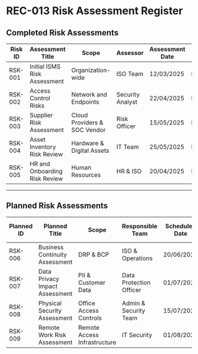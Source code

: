 # REC-013 Risk Assessment Register

## Completed Risk Assessments

| Risk ID  | Assessment Title               | Scope                        | Assessor         | Assessment Date | Risk Level | Treatment Plan Status | Next Review   |
|----------|--------------------------------|-----------------------------|------------------|-----------------|------------|----------------------|---------------|
| RSK-001  | Initial ISMS Risk Assessment   | Organization-wide           | ISO Team         | 12/03/2025      | High       | In Progress          | 12/03/2026    |
| RSK-002  | Access Control Risks           | Network and Endpoints      | Security Analyst | 22/04/2025      | Medium     | Implemented          | 22/04/2026    |
| RSK-003  | Supplier Risk Assessment       | Cloud Providers & SOC Vendor | Risk Officer     | 15/05/2025      | High       | Implemented          | 15/05/2026    |
| RSK-004  | Asset Inventory Risk Review    | Hardware & Digital Assets   | IT Team          | 25/05/2025      | Medium     | Planned              | 25/05/2026    |
| RSK-005  | HR and Onboarding Risk Review  | Human Resources            | HR & ISO         | 20/04/2025      | Low        | Implemented          | 20/04/2026    |

---

## Planned Risk Assessments

| Planned ID | Planned Title                  | Scope                        | Responsible Team        | Scheduled Date | Expected Risk Level | Remarks                                |
|------------|--------------------------------|-----------------------------|------------------------|----------------|--------------------|----------------------------------------|
| RSK-006    | Business Continuity Assessment | DRP & BCP                   | ISO & Operations       | 20/06/2025     | High               | Due to recent infrastructure changes    |
| RSK-007    | Data Privacy Impact Assessment | PII & Customer Data         | Data Protection Officer | 01/07/2025     | High               | Aligned with GDPR Review                |
| RSK-008    | Physical Security Assessment   | Office Access Controls      | Admin & Security Team  | 15/07/2025     | Medium             | To align with CCTV upgrade              |
| RSK-009    | Remote Work Risk Assessment    | Remote Access Infrastructure | IT Security            | 01/08/2025     | Medium             | Following policy update                 |

